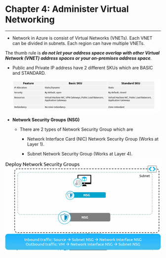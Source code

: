 # Chapter 4: Administer Virtual Networking

---

- Network in Azure is consist of Virtual Networks (VNETs). Each VNET can be divided in subnets. Each region can have multiple VNETs.

The thumb rule is ***do not let your address space overlap with other Virtual Network (VNET) address spaces or your on-premises address space**.*

- Public and Private IP address have 2 different SKUs which are BASIC and STANDARD.
  
  ![ipaddress](ipaddress1.png)

- **Network Security Groups (NSG)**
  
  - There are 2 types of Network Security Group which are
    
    - Network Interface Card (NIC) Network Security Group (Works at Layer 1).
    
    - Subnet Network Security Group (Works at Layer 4).

![ipaddress](nsg.png)
